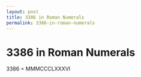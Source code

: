 ```yaml
---
layout: post
title: 3386 in Roman Numerals
permalink: 3386-in-roman-numerals
---
```


# 3386 in Roman Numerals

3386 = MMMCCCLXXXVI
